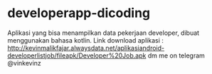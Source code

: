 # developerapp-dicoding
Aplikasi yang bisa menampilkan data pekerjaan developer, dibuat menggunakan bahasa kotlin.
Link download aplikasi : http://kevinmalikfajar.alwaysdata.net/aplikasiandroid-developerlistjob/fileapk/Developer%20Job.apk
dm me on telegram @vinkevinz
